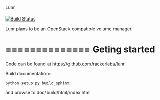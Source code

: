 ####
Lunr 
####

[![Build Status](https://travis-ci.org/audip/lunr.svg?branch=master)](https://travis-ci.org/audip/lunr)

Lunr plans to be an OpenStack compatible volume manager.

==============
Geting started
==============

Code can be found at https://github.com/rackerlabs/lunr

Build documentation::

	python setup.py build_sphinx

and browse to doc/build/html/index.html

